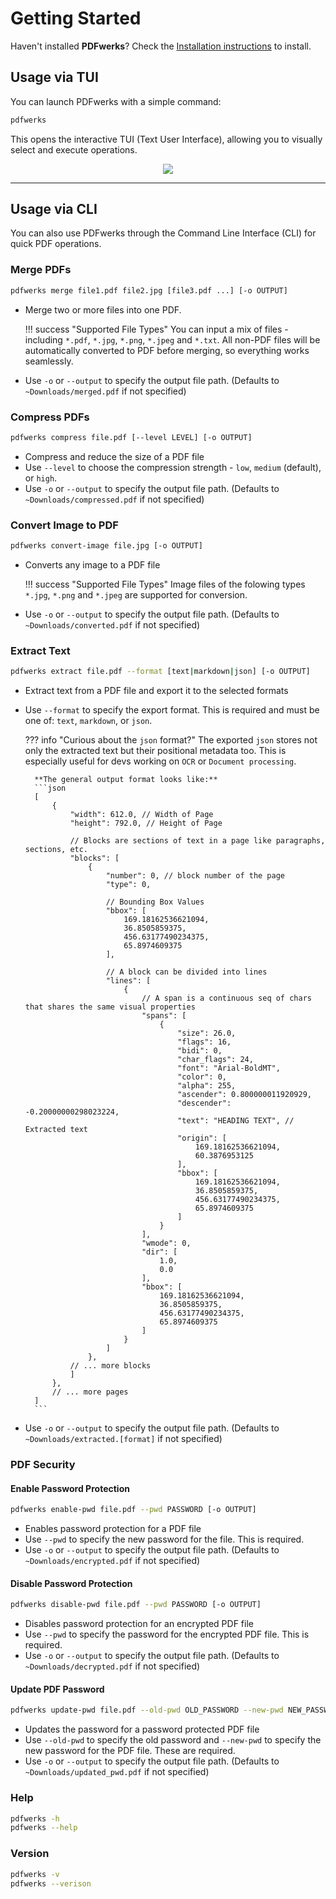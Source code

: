 # Getting Started

Haven't installed **PDFwerks**? Check the [Installation instructions](index.md#installation) to install.

## Usage via TUI
You can launch PDFwerks with a simple command:
```bash
pdfwerks
```

This opens the interactive TUI (Text User Interface), allowing you to visually select and execute operations.

<div align="center">
    <img src="https://raw.githubusercontent.com/adithya-menon-r/PDFwerks/refs/heads/main/docs/assets/TUI-Interface.png">
</div>

---

## Usage via CLI
You can also use PDFwerks through the Command Line Interface (CLI) for quick PDF operations.

### Merge PDFs
```bash
pdfwerks merge file1.pdf file2.jpg [file3.pdf ...] [-o OUTPUT]
```

- Merge two or more files into one PDF.

    !!! success "Supported File Types"
        You can input a mix of files - including `*.pdf`, `*.jpg`, `*.png`, `*.jpeg` and `*.txt`. All non-PDF files will be automatically converted to PDF before merging, so everything works seamlessly.

    
- Use `-o` or `--output` to specify the output file path. (Defaults to `~Downloads/merged.pdf` if not specified)

### Compress PDFs
```bash
pdfwerks compress file.pdf [--level LEVEL] [-o OUTPUT]
```

- Compress and reduce the size of a PDF file
- Use `--level` to choose the compression strength - `low`, `medium` (default), or `high`.
- Use `-o` or `--output` to specify the output file path. (Defaults to `~Downloads/compressed.pdf` if not specified)

### Convert Image to PDF
```bash
pdfwerks convert-image file.jpg [-o OUTPUT]
```

- Converts any image to a PDF file

    !!! success "Supported File Types"
        Image files of the folowing types `*.jpg`, `*.png` and `*.jpeg` are supported for conversion.

- Use `-o` or `--output` to specify the output file path. (Defaults to `~Downloads/converted.pdf` if not specified)

### Extract Text
```bash
pdfwerks extract file.pdf --format [text|markdown|json] [-o OUTPUT]
```

- Extract text from a PDF file and export it to the selected formats
- Use `--format` to specify the export format. This is required and must be one of: `text`, `markdown`, or `json`.

    ??? info "Curious about the `json` format?"
        The exported `json` stores not only the extracted text but their positional metadata too. This is especially useful for devs working on `OCR` or `Document processing`.

        **The general output format looks like:**
        ```json
        [
            {
                "width": 612.0, // Width of Page
                "height": 792.0, // Height of Page

                // Blocks are sections of text in a page like paragraphs, sections, etc.
                "blocks": [
                    {
                        "number": 0, // block number of the page
                        "type": 0,

                        // Bounding Box Values
                        "bbox": [
                            169.18162536621094,
                            36.8505859375,
                            456.63177490234375,
                            65.8974609375
                        ],

                        // A block can be divided into lines
                        "lines": [
                            {   
                                // A span is a continuous seq of chars that shares the same visual properties
                                "spans": [
                                    {
                                        "size": 26.0,
                                        "flags": 16,
                                        "bidi": 0,
                                        "char_flags": 24,
                                        "font": "Arial-BoldMT",
                                        "color": 0,
                                        "alpha": 255,
                                        "ascender": 0.800000011920929,
                                        "descender": -0.20000000298023224,
                                        "text": "HEADING TEXT", // Extracted text
                                        "origin": [
                                            169.18162536621094,
                                            60.3876953125
                                        ],
                                        "bbox": [
                                            169.18162536621094,
                                            36.8505859375,
                                            456.63177490234375,
                                            65.8974609375
                                        ]
                                    }
                                ],
                                "wmode": 0,
                                "dir": [
                                    1.0,
                                    0.0
                                ],
                                "bbox": [
                                    169.18162536621094,
                                    36.8505859375,
                                    456.63177490234375,
                                    65.8974609375
                                ]
                            }
                        ]
                    },
                // ... more blocks
                ]
            },
            // ... more pages
        ]
        ```

- Use `-o` or `--output` to specify the output file path. (Defaults to `~Downloads/extracted.[format]` if not specified)

### PDF Security

#### Enable Password Protection

```bash
pdfwerks enable-pwd file.pdf --pwd PASSWORD [-o OUTPUT]
```

- Enables password protection for a PDF file
- Use `--pwd` to specify the new password for the file. This is required.
- Use `-o` or `--output` to specify the output file path. (Defaults to `~Downloads/encrypted.pdf` if not specified)

#### Disable Password Protection

```bash
pdfwerks disable-pwd file.pdf --pwd PASSWORD [-o OUTPUT]
```

- Disables password protection for an encrypted PDF file
- Use `--pwd` to specify the password for the encrypted PDF file. This is required.
- Use `-o` or `--output` to specify the output file path. (Defaults to `~Downloads/decrypted.pdf` if not specified)

#### Update PDF Password

```bash
pdfwerks update-pwd file.pdf --old-pwd OLD_PASSWORD --new-pwd NEW_PASSWORD [-o OUTPUT]
```

- Updates the password for a password protected PDF file
- Use `--old-pwd` to specify the old password and `--new-pwd` to specify the new password for the PDF file. These are required.
- Use `-o` or `--output` to specify the output file path. (Defaults to `~Downloads/updated_pwd.pdf` if not specified)

### Help
```bash
pdfwerks -h
pdfwerks --help
```

### Version
```bash
pdfwerks -v
pdfwerks --verison
```
